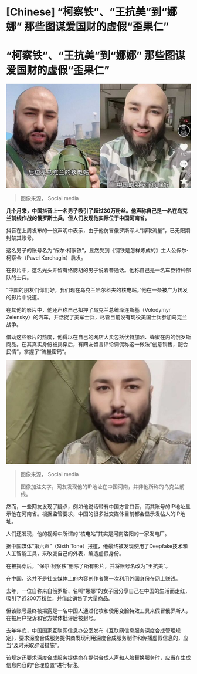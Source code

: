 # [Chinese] “柯察铁”、“王抗美”到“娜娜” 那些图谋爱国财的虚假“歪果仁”

#  “柯察铁”、“王抗美”到“娜娜” 那些图谋爱国财的虚假“歪果仁”


![在影片中，这名光头并留有络腮胡的男子说着普通话。他称自己是一名车臣特种部队的士兵。](_130203882_2.jpg)

> 图像来源，  Social media

**几个月来，中国抖音上一名男子吸引了超过30万粉丝。他声称自己是一名在乌克兰前线作战的俄罗斯士兵，但人们发现他实际位于中国河南省。**

抖音在上周发布的一份声明中表示，由于他仿冒俄罗斯军人“博取流量”，已无限期封禁其账号。

这名男子的账号名为“保尔·柯察铁”，显然受到《钢铁是怎样炼成的》主人公保尔·柯察金（Pavel Korchagin）启发。

在影片中，这名光头并留有络腮胡的男子说着普通话。他称自己是一名车臣特种部队的士兵。

“中国的朋友们你们好，我们现在乌克兰哈尔科夫的核电站。”他在一条被广为转发的影片中说道。

在其他的影片中，他还声称自己扣押了乌克兰总统泽连斯基（Volodymyr Zelensky）的汽车，并活捉了美军士兵，尽管目前没有现役美国士兵参加乌克兰战争。

借助这些影片的热度，他得以在自己的网店大卖包括伏特加酒、蜂蜜在内的俄罗斯商品。在其真实身份被揭穿后，有网友留言评论调侃称这一做法“创意销售，配合民情”，掌握了“流量密码”。

![。](_130213930_4.jpg)

> 图像来源，  Social media
>
> 图像加注文字，网友发现他的IP地址在中国河南，并非他所称的乌克兰前线。

然而，一些网友发现了疑点，例如他说话带有中国方言口音，而其账号的IP地址显示他在河南省。根据监管要求，中国的很多社交媒体目前都会显示发帖人的IP地址。

人们还发现，他的视频中所谓的“核电站”其实是河南洛阳的一家发电厂。

据中国媒体“第六声”（Sixth Tone）报道，他最终被发现使用了Deepfake技术和人工智能工具，来改变自己的外表，编造虚假身份。

在被揭穿后，“保尔·柯察铁”删除了所有影片，并将账号名改为“王抗美”。

在中国，这并不是社交媒体上的内容创作者第一次利用外国身份在网上赚钱。

去年，一位自称来自俄罗斯、名叫“娜娜”的女子因分享自己在中国的生活而走红，吸引了近200万粉丝，并借此销售了大量商品。

但该账号最终被揭露是一名中国人通过化妆和使用变脸特效工具来假冒俄罗斯人，在被用户投诉和官方媒体批评后被封号。

去年年底，中国国家互联网信息办公室发布《互联网信息服务深度合成管理规定》，要求深度合成服务提供商发现利用深度合成服务制作和传播虚假信息的，应当“及时采取辟谣措施”。

该规定还要求深度合成服务提供商在提供合成人声和人脸替换服务时，应当在生成信息内容的“合理位置”进行标注。


